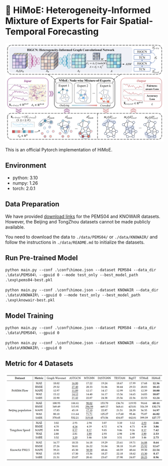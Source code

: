 # 👋 HiMoE: Heterogeneity-Informed Mixture of Experts for Fair Spatial-Temporal Forecasting

![](./img/himoe.png)

This is an official Pytorch implementation of HiMoE.

## Environment
- python: 3.10
- numpy: 1.26
- torch: 2.0.1

## Data Preparation

We have provided [download links](https://drive.google.com/drive/folders/1vJY2eA_3dXAkWHmhrXjsCgvApTNvD2kA?usp=sharing)  for the PEMS04 and KNOWAIR datasets. However, the Beijing and TongZhou datasets cannot be made publicly available.

You need to download the data to `./data/PEMS04/` or `./data/KNOWAIR/` and follow the instructions in `./data/README.md` to initialize the datasets.

## Run Pre-trained Model
```
python main.py --conf .\conf\himoe.json --dataset PEMS04 --data_dir .\data\PEMS04\ --gpuid 0 --mode test_only --best_model_path .\exp\pems04-best.pkl

python main.py --conf .\conf\himoe.json --dataset KNOWAIR --data_dir .\data\KNOWAIR\ --gpuid 0 --mode test_only --best_model_path .\exp\knowair-best.pkl
```

## Model Training
```
python main.py --conf .\conf\himoe.json --dataset PEMS04 --data_dir .\data\PEMS04\ --gpuid 0

python main.py --conf .\conf\himoe.json --dataset KNOWAIR --data_dir .\data\KNOWAIR\ --gpuid 0
```

## Metric for 4 Datasets
![](./img/metric.png)